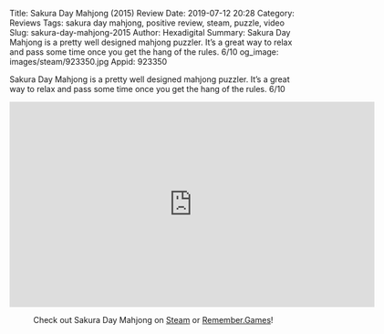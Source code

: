 Title: Sakura Day Mahjong (2015) Review
Date: 2019-07-12 20:28
Category: Reviews
Tags: sakura day mahjong, positive review, steam, puzzle, video
Slug: sakura-day-mahjong-2015
Author: Hexadigital
Summary: Sakura Day Mahjong is a pretty well designed mahjong puzzler. It’s a great way to relax and pass some time once you get the hang of the rules. 6/10
og_image: images/steam/923350.jpg
Appid: 923350

Sakura Day Mahjong is a pretty well designed mahjong puzzler. It’s a great way to relax and pass some time once you get the hang of the rules. 6/10

<center><iframe src="https://www.youtube.com/embed/uz7gr9Gf4_0?feature=oembed" allow="accelerometer; autoplay; encrypted-media; gyroscope; picture-in-picture" width="640" height="360" frameborder="0"></iframe>

Check out Sakura Day Mahjong on [Steam](https://store.steampowered.com/app/923350/?curator_clanid=34633900) or [Remember.Games](https://remember.games/game/2638/)!</center>